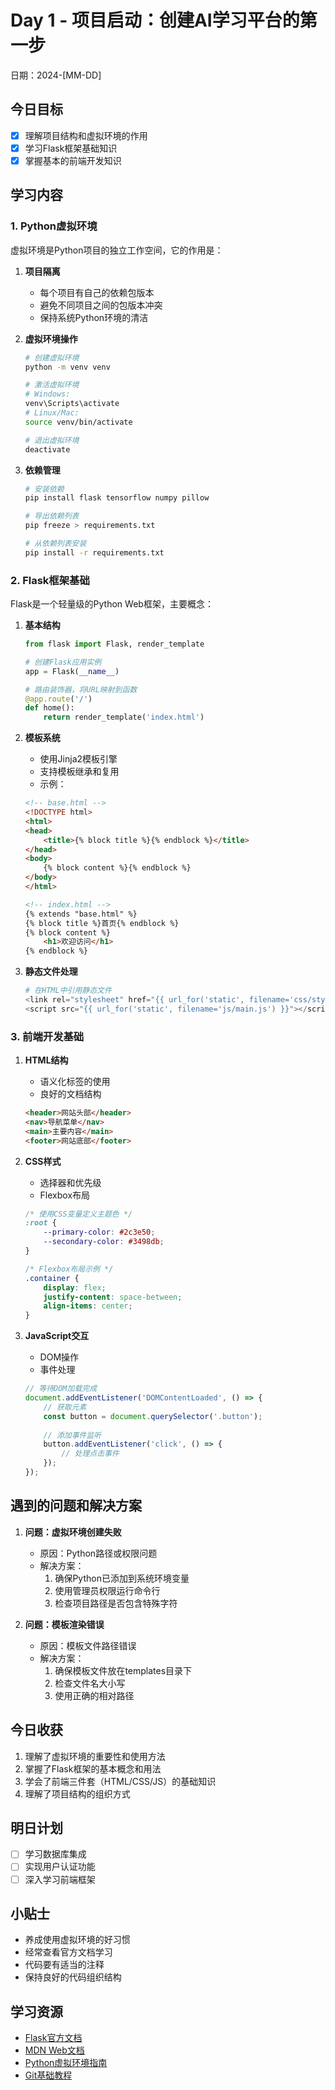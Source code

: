 # Day 1 - 项目启动：创建AI学习平台的第一步

日期：2024-[MM-DD]

## 今日目标
- [x] 理解项目结构和虚拟环境的作用
- [x] 学习Flask框架基础知识
- [x] 掌握基本的前端开发知识

## 学习内容

### 1. Python虚拟环境
虚拟环境是Python项目的独立工作空间，它的作用是：

1. **项目隔离**
   - 每个项目有自己的依赖包版本
   - 避免不同项目之间的包版本冲突
   - 保持系统Python环境的清洁

2. **虚拟环境操作**
   ```bash
   # 创建虚拟环境
   python -m venv venv

   # 激活虚拟环境
   # Windows:
   venv\Scripts\activate
   # Linux/Mac:
   source venv/bin/activate

   # 退出虚拟环境
   deactivate
   ```

3. **依赖管理**
   ```bash
   # 安装依赖
   pip install flask tensorflow numpy pillow

   # 导出依赖列表
   pip freeze > requirements.txt

   # 从依赖列表安装
   pip install -r requirements.txt
   ```

### 2. Flask框架基础
Flask是一个轻量级的Python Web框架，主要概念：

1. **基本结构**
   ```python
   from flask import Flask, render_template

   # 创建Flask应用实例
   app = Flask(__name__)

   # 路由装饰器，将URL映射到函数
   @app.route('/')
   def home():
       return render_template('index.html')
   ```

2. **模板系统**
   - 使用Jinja2模板引擎
   - 支持模板继承和复用
   - 示例：
   ```html
   <!-- base.html -->
   <!DOCTYPE html>
   <html>
   <head>
       <title>{% block title %}{% endblock %}</title>
   </head>
   <body>
       {% block content %}{% endblock %}
   </body>
   </html>

   <!-- index.html -->
   {% extends "base.html" %}
   {% block title %}首页{% endblock %}
   {% block content %}
       <h1>欢迎访问</h1>
   {% endblock %}
   ```

3. **静态文件处理**
   ```python
   # 在HTML中引用静态文件
   <link rel="stylesheet" href="{{ url_for('static', filename='css/style.css') }}">
   <script src="{{ url_for('static', filename='js/main.js') }}"></script>
   ```

### 3. 前端开发基础

1. **HTML结构**
   - 语义化标签的使用
   - 良好的文档结构
   ```html
   <header>网站头部</header>
   <nav>导航菜单</nav>
   <main>主要内容</main>
   <footer>网站底部</footer>
   ```

2. **CSS样式**
   - 选择器和优先级
   - Flexbox布局
   ```css
   /* 使用CSS变量定义主题色 */
   :root {
       --primary-color: #2c3e50;
       --secondary-color: #3498db;
   }

   /* Flexbox布局示例 */
   .container {
       display: flex;
       justify-content: space-between;
       align-items: center;
   }
   ```

3. **JavaScript交互**
   - DOM操作
   - 事件处理
   ```javascript
   // 等待DOM加载完成
   document.addEventListener('DOMContentLoaded', () => {
       // 获取元素
       const button = document.querySelector('.button');
       
       // 添加事件监听
       button.addEventListener('click', () => {
           // 处理点击事件
       });
   });
   ```

## 遇到的问题和解决方案

1. **问题：虚拟环境创建失败**
   - 原因：Python路径或权限问题
   - 解决方案：
     1. 确保Python已添加到系统环境变量
     2. 使用管理员权限运行命令行
     3. 检查项目路径是否包含特殊字符

2. **问题：模板渲染错误**
   - 原因：模板文件路径错误
   - 解决方案：
     1. 确保模板文件放在templates目录下
     2. 检查文件名大小写
     3. 使用正确的相对路径

## 今日收获

1. 理解了虚拟环境的重要性和使用方法
2. 掌握了Flask框架的基本概念和用法
3. 学会了前端三件套（HTML/CSS/JS）的基础知识
4. 理解了项目结构的组织方式

## 明日计划

- [ ] 学习数据库集成
- [ ] 实现用户认证功能
- [ ] 深入学习前端框架

## 小贴士

- 养成使用虚拟环境的好习惯
- 经常查看官方文档学习
- 代码要有适当的注释
- 保持良好的代码组织结构

## 学习资源

- [Flask官方文档](https://flask.palletsprojects.com/)
- [MDN Web文档](https://developer.mozilla.org/)
- [Python虚拟环境指南](https://docs.python.org/3/tutorial/venv.html)
- [Git基础教程](https://git-scm.com/book/zh/v2) 